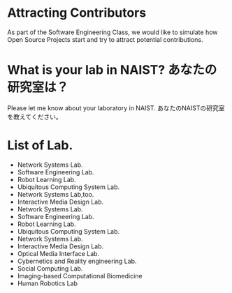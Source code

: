 # Attracting Contributors
As part of the Software Engineering Class, we would like to simulate how Open Source Projects start and try to attract potential contributions.

# What is your lab in NAIST? あなたの研究室は？
Please let me know about your laboratory in NAIST. あなたのNAISTの研究室を教えてください。

# List of Lab.
- Network Systems Lab.
- Software Engineering Lab.
- Robot Learning Lab.
- Ubiquitous Computing System Lab.
- Network Systems Lab,too.
- Interactive Media Design Lab.
- Network Systems Lab.
- Software Engineering Lab.
- Robot Learning Lab.
- Ubiquitous Computing System Lab.
- Network Systems Lab.
- Interactive Media Design Lab.
- Optical Media Interface Lab.
- Cybernetics and Reality engineering Lab.
- Social Computing Lab.
- Imaging-based Computational Biomedicine
- Human Robotics Lab
